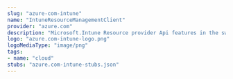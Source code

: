 ```yaml
---
slug: "azure-com-intune"
name: "IntuneResourceManagementClient"
provider: "azure.com"
description: "Microsoft.Intune Resource provider Api features in the swagger-2.0 specification"
logo: "azure.com-intune-logo.png"
logoMediaType: "image/png"
tags:
- name: "cloud"
stubs: "azure.com-intune-stubs.json"
---
```

